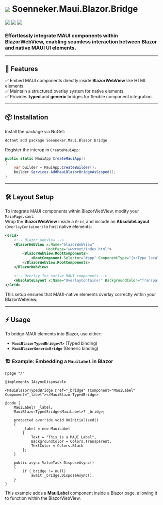 ﻿# ![](https://user-images.githubusercontent.com/4441470/224455560-91ed3ee7-f510-4041-a8d2-3fc093025112.png) Soenneker.Maui.Blazor.Bridge

[![](https://img.shields.io/nuget/v/soenneker.maui.blazor.bridge.svg?style=for-the-badge)](https://www.nuget.org/packages/soenneker.maui.blazor.bridge/)
[![](https://img.shields.io/github/actions/workflow/status/soenneker/soenneker.maui.blazor.bridge/publish-package.yml?style=for-the-badge)](https://github.com/soenneker/soenneker.maui.blazor.bridge/actions/workflows/publish-package.yml)
[![](https://img.shields.io/nuget/dt/soenneker.maui.blazor.bridge.svg?style=for-the-badge)](https://www.nuget.org/packages/soenneker.maui.blazor.bridge/)

### Effortlessly integrate MAUI components within BlazorWebView, enabling seamless interaction between Blazor and native MAUI UI elements.


---

## 🚀 Features  

✅ Embed MAUI components directly inside **BlazorWebView** like HTML elements.  
✅ Maintain a structured overlay system for native elements.  
✅ Provides **typed** and **generic** bridges for flexible component integration.  

---

## 📦 Installation  

Install the package via NuGet:

```sh
dotnet add package Soenneker.Maui.Blazor.Bridge
```

Register the interop in `CreateMauiApp`:

```csharp
public static MauiApp CreateMauiApp()
{
    var builder = MauiApp.CreateBuilder();
    builder.Services.AddMauiBlazorBridgeAsScoped();
}
```

---

## 🛠️ Layout Setup  

To integrate MAUI components within BlazorWebView, modify your `MainPage.xaml`.  
Wrap the **BlazorWebView** inside a `Grid`, and include an **AbsoluteLayout** (`OverlayContainer`) to host native elements:

```xml
<Grid>
    <!-- Blazor WebView -->
    <BlazorWebView x:Name="blazorWebView"
                   HostPage="wwwroot/index.html">
        <BlazorWebView.RootComponents>
            <RootComponent Selector="#app" ComponentType="{x:Type local:Routes}" />
        </BlazorWebView.RootComponents>
    </BlazorWebView>

    <!-- Overlay for native MAUI components -->
    <AbsoluteLayout x:Name="OverlayContainer" BackgroundColor="Transparent" InputTransparent="True" />
</Grid>
```

This setup ensures that MAUI-native elements overlay correctly within your BlazorWebView.

---

## ⚡ Usage  

To bridge MAUI elements into Blazor, use either:  

- **`MauiBlazorTypedBridge<T>`** (Typed binding)
- **`MauiBlazorGenericBridge`** (Generic binding)

### 🏗️ Example: Embedding a `MauiLabel` in Blazor  

```razor
@page "/"

@implements IAsyncDisposable

<MauiBlazorTypedBridge @ref="_bridge" TComponent="MauiLabel" Component="_label"></MauiBlazorTypedBridge>

@code {
    MauiLabel? _label;
    MauiBlazorTypedBridge<MauiLabel>? _bridge;

    protected override void OnInitialized()
    {
        _label = new MauiLabel 
        { 
            Text = "This is a MAUI Label", 
            BackgroundColor = Colors.Transparent, 
            TextColor = Colors.Black 
        };
    }

    public async ValueTask DisposeAsync()
    {
        if (_bridge != null)
            await _bridge.DisposeAsync();
    }
}
```

This example adds a **MauiLabel** component inside a Blazor page, allowing it to function within the BlazorWebView.
